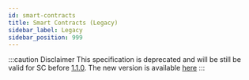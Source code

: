 ```yaml
---
id: smart-contracts
title: Smart Contracts (Legacy)
sidebar_label: Legacy
sidebar_position: 999
---
```



:::caution Disclaimer
This specification is deprecated and will be still be valid for SC before [1.1.0](https://github.com/archethic-foundation/archethic-node/releases/tag/v1.1.0). The new version is available [here](/build/smart-contracts/language)
:::

